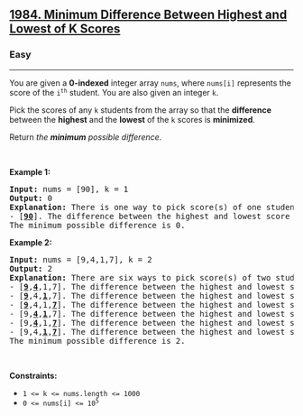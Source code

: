 <h2><a href="https://leetcode.com/problems/minimum-difference-between-highest-and-lowest-of-k-scores/?envType=problem-list-v2&envId=array">1984. Minimum Difference Between Highest and Lowest of K Scores</a></h2><h3>Easy</h3><hr><p>You are given a <strong>0-indexed</strong> integer array <code>nums</code>, where <code>nums[i]</code> represents the score of the <code>i<sup>th</sup></code> student. You are also given an integer <code>k</code>.</p>

<p>Pick the scores of any <code>k</code> students from the array so that the <strong>difference</strong> between the <strong>highest</strong> and the <strong>lowest</strong> of the <code>k</code> scores is <strong>minimized</strong>.</p>

<p>Return <em>the <strong>minimum</strong> possible difference</em>.</p>

<p>&nbsp;</p>
<p><strong class="example">Example 1:</strong></p>

<pre>
<strong>Input:</strong> nums = [90], k = 1
<strong>Output:</strong> 0
<strong>Explanation:</strong> There is one way to pick score(s) of one student:
- [<strong><u>90</u></strong>]. The difference between the highest and lowest score is 90 - 90 = 0.
The minimum possible difference is 0.
</pre>

<p><strong class="example">Example 2:</strong></p>

<pre>
<strong>Input:</strong> nums = [9,4,1,7], k = 2
<strong>Output:</strong> 2
<strong>Explanation:</strong> There are six ways to pick score(s) of two students:
- [<strong><u>9</u></strong>,<strong><u>4</u></strong>,1,7]. The difference between the highest and lowest score is 9 - 4 = 5.
- [<strong><u>9</u></strong>,4,<strong><u>1</u></strong>,7]. The difference between the highest and lowest score is 9 - 1 = 8.
- [<strong><u>9</u></strong>,4,1,<strong><u>7</u></strong>]. The difference between the highest and lowest score is 9 - 7 = 2.
- [9,<strong><u>4</u></strong>,<strong><u>1</u></strong>,7]. The difference between the highest and lowest score is 4 - 1 = 3.
- [9,<strong><u>4</u></strong>,1,<strong><u>7</u></strong>]. The difference between the highest and lowest score is 7 - 4 = 3.
- [9,4,<strong><u>1</u></strong>,<strong><u>7</u></strong>]. The difference between the highest and lowest score is 7 - 1 = 6.
The minimum possible difference is 2.</pre>

<p>&nbsp;</p>
<p><strong>Constraints:</strong></p>

<ul>
	<li><code>1 &lt;= k &lt;= nums.length &lt;= 1000</code></li>
	<li><code>0 &lt;= nums[i] &lt;= 10<sup>5</sup></code></li>
</ul>
